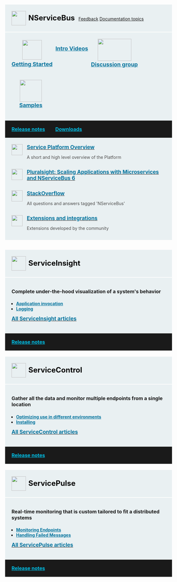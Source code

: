 <style>
.productlink {
    font-size: 24px;
    font-weight: bold;
    color: black;
    margin: 8px;
    display: inline-block;
}
.block.black a,
.block.middle a,
.productcolumn a {
  color: inherit;
}
.block {
  width: 100%;
  background-color: rgb(233, 240, 242);
  padding: 21px;
  margin-bottom: 2px;
  display: inline-block;
}
.block.top img,
.productcolumn img {
  float: left;
}
.block.black img {
  float: inherit;
}
.block.middle .ic {
  min-width: 25%;
  float: left;
  text-align: center;
  font-size: 18px;
  font-weight: bold;
  color: rgb(0, 114, 156);
}
.block.black {
  margin-top: -2px;
  margin-bottom: 0px;
  width: 100%;
  clear: both;
  background-color: rgb(26, 26, 26);
  font-size: 16px;
  font-weight: bold;
  padding-top: 13px;
  padding-bottom: 13px;
  line-height: 30px;
}
span.blue {
  color: rgb(0, 191, 230);
  padding-right: 30px;
  display: inline-block;
}
.block.black span img {
  padding-left: 0px;
  padding-right: 5px;
  margin-top: -3px;
}
.productcolumn .black {
  font-size: 14px;
}
.block h3 {
  font-weight: bold;
  font-size: 17px !important;
  margin-top: 0px;
  margin-bottom: 0px;
  color: rgb(0, 114, 156);
}
.block h4 {
  font-size: 16px !important;
  font-weight: bold;
  margin-top: 0px;
}
.block p {
  font-size: 14px;
  color: rgb(77, 77, 77);
}

.block.resources .col-xs-6 img,
.block.resources .col-sm-6 img,
.block.resources .col-md-6 img {
  float: left;
  margin: 0px 13px 0px 0px;
}
.productcolumn {
  margin-right: 2%;
  float: left;
}
.productcolumn.header {
  margin-top: 2%;
}
.productcolumn.last {
  margin-right: 0px;
}
.productcolumnc {
  overflow: hidden;
  clear: both;
}
.productcolumnc .productcolumn {
  padding-bottom: 1000px;
  margin-bottom: -1000px;
}
.productcolumnc ul {
  list-style: none;
  margin-left: 0px;
  padding-left: 0px;
}
.productcolumnc li {
  color: rgb(0, 114, 156) !important;
  font-size: 14px;
  font-weight: bold;
  padding-bottom: 7px;
}
.mainicon{
  font-size: 67px;
}
#new-user-quickstart-alert {
    display: none !important;
}

.products {
  margin-top: 30px;
}

.products .col-xs-12.col-md-4 {
  padding: 0;
}

.products .col-xs-12.col-md-4:nth-child(2) {
  padding: 0 15px;
}

.products .col-xs-12.col-md-4 ul {
  padding-left: 15px;
}

.products .col-xs-12.col-md-4 ul a {
  color: rgb(0, 114, 156);
  font-weight: bold;
}

.productcolumn {
  height: 230px;
}

@media (max-width: 992px) {

  .block.middle {
    padding-bottom: 0;
  }

  .block.middle .ic {
    margin-bottom: 40px;
  }

  .col-md-12.block.resources {
    padding-bottom: 0;
  }

  .resources .col-xs-6, .resources .col-sm-6 {
    margin-bottom: 30px;
  }
  
  .resources .col-xs-6 p, .resources .col-sm-6 p, .resources .col-xs-6 h3, .resources .col-sm-6 h3 {
    padding-left: 50px;
  }
  .products .col-xs-12.col-md-4 {
    margin-bottom: 20px;
  }
  .products .col-xs-12.col-md-4:nth-child(2) {
    padding: 0;
  }
  .productcolumn {
    height: initial;
  }
}

@media (max-width: 517px) {
  span.pull-right {
    float: initial !important;    
  }

  span.pull-right a {
    margin-top: 20px;
    width: 100%;
  }
}
</style>
<div class="row">
<div class="col-md-12 block top clearfix">
  <a href="/nservicebus/"><img src="/content/images/menu/nservicebus-icon.svg" width="47" height="47"><span class="productlink">NServiceBus</span></a>
  <span class="pull-right">
    <a class="btn btn-info btn-lg hidden-sm hidden-xs" href="https://github.com/Particular/docs.particular.net/issues/new" target="_blank"><em class="glyphicon glyphicon-comment"></em> Feedback</a>
    <a type="button" class="btn btn-primary btn-lg" href="/nservicebus/">Documentation topics</a>
  </span>
</div>
</div>
<div class="row">
<div class="block middle">
  <div class="ic col-xs-12 col-sm-6 col-md-3">
    <a href="/get-started/" onclick="ga('send', 'event', 'Action Performed', 'Clicked Get-Started CTA (Docs Home, Direct to get-started)'); return true">
      <img src="/content/images/menu/getting-started-icon.svg" height="64" width="64" style="margin: 4px 0;" /><br>Getting Started
    </a>
  </div>
  <div class="ic col-xs-12 col-sm-6 col-md-3">
    <a href="https://particular.net/videos">
      <i class="glyphicon glyphicon-film mainicon"></i><br>Intro Videos
    </a>
  </div>
  <div class="ic col-xs-12 col-sm-6 col-md-3">
    <a href="https://discuss.particular.net">
      <img src="/content/images/discussiongroup_v1.svg" style="height:72px; width: 110px; margin-bottom: 1px;"><br>Discussion group
    </a>
  </div>
  <div class="ic col-xs-12 col-sm-6 col-md-3">
    <a href="/samples/" class="rarr">
      <img src="/content/images/menu/samples-icon.svg" height="72" width="72"/><br>Samples
    </a>
  </div>
</div>
</div>
<div class="row">
<div class="col-md-12 block black">
  <span class="blue"><a href="https://github.com/Particular/NServiceBus/releases"><span class="glyphicon glyphicon-calendar"></span> Release notes</a></span>
  <span class="blue">
<a href="https://particular.net/downloads"><span class="glyphicon glyphicon-download"></span> Downloads</a>
</span>
</div>
</div>
<div class="row">
<div class="col-md-12 block resources">
  <div class="row">
    <div class="col-xs-12 col-sm-6">
      <a href="/platform/">
        <img src="/content/images/particular_v1.svg" width="36" height="36"/>
        <h3>Service Platform Overview</h3>
      </a>
      <p>A short and high level overview of the Platform</p>
    </div>
    <div class="col-xs-12 col-sm-6">
      <a href="https://www.pluralsight.com/courses/microservices-nservicebus6-scaling-applications">
        <img src="/home/pluralsight_v1.svg" width="36" height="36">
        <h3>Pluralsight: Scaling Applications with Microservices and NServiceBus 6</h3>
      </a>
    </div>
  </div>
  <div class="row">
    <div class="col-xs-12 col-sm-6">
      <a href="https://stackoverflow.com/questions/tagged/nservicebus">
        <img src="/home/stackoverflow_v1.svg" width="36" height="36">
        <h3>StackOverflow</h3>
      </a>
      <p>All questions and answers tagged 'NServiceBus'</p>
    </div>
    <div class="col-xs-12 col-sm-6">
      <a href="/nservicebus/community/">
        <img src="/home/extensions_v1.svg" width="36" height="36">
        <h3>Extensions and integrations</h3>
      </a>
      <p>Extensions developed by the community</p>
    </div>
  </div>
</div>
</div>


<div class="row products">

  <div class="col-xs-12 col-md-4">
    <div class="block top">
      <a href="/serviceinsight/"><img src="/content/images/menu/serviceinsight-icon.svg" width="47" height="47"><span class="productlink">ServiceInsight</span></a>
      <div style="clear: both"></div>
    </div>
    <div class="productcolumn block">
      <p></p>
      <h4>Complete under-the-hood visualization of a system's behavior</h4>
      <p></p>
      <ul>
        <li><a href="/serviceinsight/application-invocation.md">Application invocation</a></li>
        <li><a href="/serviceinsight/logging.md">Logging</a></li>
      </ul>
      <a href="/serviceinsight/"><h3>All ServiceInsight articles</h3></a><br/>
      <div style="clear: both"></div>
    </div>
    <div class="block black">
      <span class="blue"><a href="https://github.com/Particular/ServiceInsight/releases"><span class="glyphicon glyphicon-calendar"></span> Release notes</a></span>
    </div>
  </div>


  <div class="col-xs-12 col-md-4">
    <div class="block top">
      <a href="/servicecontrol/"><img src="/content/images/menu/servicecontrol-icon.svg" width="47" height="47"><span class="productlink">ServiceControl</span></a>
      <div style="clear: both"></div>
    </div>
    <div class="productcolumn block">
      <p></p>
      <h4>Gather all the data and monitor multiple endpoints from a single location</h4>
      <p></p>
      <ul>
        <li><a href="/servicecontrol/servicecontrol-in-practice.md">Optimizing use in different environments</a></li>
        <li><a href="/servicecontrol/installation.md">Installing</a></li>
      </ul>
      <a href="/servicecontrol/"><h3>All ServiceControl articles</h3></a><br/>
      <div style="clear: both"></div>
    </div>
    <div class="block black">
      <span class="blue"><a href="https://github.com/Particular/ServiceControl/releases"><span class="glyphicon glyphicon-calendar"></span> Release notes</a></span>
    </div>
  </div>




  <div class="col-xs-12 col-md-4">
    <div class="block top">
      <a href="/servicepulse/"><img src="/content/images/menu/servicepulse-icon.svg" width="47" height="47"><span class="productlink">ServicePulse</span></a>
      <div style="clear: both"></div>
    </div>
    <div class="productcolumn last block">
      <p></p>
      <h4>Real-time monitoring that is custom tailored to fit a distributed systems</h4>
      <p></p>
      <ul>
        <li><a href="/monitoring/metrics/in-servicepulse.md">Monitoring Endpoints</a></li>
        <li><a href="/servicepulse/intro-failed-messages.md">Handling Failed Messages</a></li>
      </ul>
      <a href="/servicepulse/"><h3>All ServicePulse articles</h3></a><br/>
      <div style="clear: both"></div>
    </div>
    <div class="block black">
      <span class="blue"><a href="https://github.com/Particular/ServicePulse/releases"><span class="glyphicon glyphicon-calendar"></span> Release notes</a></span>
    </div>
  </div>

</div>
